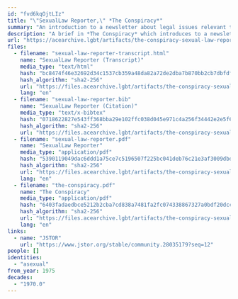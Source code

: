 ```yaml
---
id: "fvd6kqOjtLIz"
title: "\"SexualLaw Reporter,\" *The Conspiracy*"
summary: "An introduction to a newsletter about legal issues relevant to queer people, including asexuals"
description: "A brief in *The Conspiracy* which introduces to a newsletter called *SexualLaw Reporter*, which intends to focus legal issues relevant to queer people, including asexuals"
url: "https://acearchive.lgbt/artifacts/the-conspiracy-sexual-law-reporter"
files:
  - filename: "sexual-law-reporter-transcript.html"
    name: "SexualLaw Reporter (Transcript)"
    media_type: "text/html"
    hash: "bc8474f46e32692d34c1537cb359a48da82a72de2dba7b870bb2cb7dbfdf1942"
    hash_algorithm: "sha2-256"
    url: "https://files.acearchive.lgbt/artifacts/the-conspiracy-sexual-law-reporter/sexual-law-reporter-transcript.html"
    lang: "en"
  - filename: "sexual-law-reporter.bib"
    name: "SexualLaw Reporter (Citation)"
    media_type: "text/x-bibtex"
    hash: "0718622827e543ff368bba29e102ffc038d045e971c4a256f34442e2e5f6a4dd"
    hash_algorithm: "sha2-256"
    url: "https://files.acearchive.lgbt/artifacts/the-conspiracy-sexual-law-reporter/sexual-law-reporter.bib"
  - filename: "sexual-law-reporter.pdf"
    name: "SexualLaw Reporter"
    media_type: "application/pdf"
    hash: "5390119049dac6ddd1a75ce7c5196507f225bc041deb76c21e3af3009dbdd4c9"
    hash_algorithm: "sha2-256"
    url: "https://files.acearchive.lgbt/artifacts/the-conspiracy-sexual-law-reporter/sexual-law-reporter.pdf"
    lang: "en"
  - filename: "the-conspiracy.pdf"
    name: "The Conspiracy"
    media_type: "application/pdf"
    hash: "6403fadaedbce5212b2cba7cd838a7481fa2fc074338867327a0bdf20dcc9ec4"
    hash_algorithm: "sha2-256"
    url: "https://files.acearchive.lgbt/artifacts/the-conspiracy-sexual-law-reporter/the-conspiracy.pdf"
    lang: "en"
links:
  - name: "JSTOR"
    url: "https://www.jstor.org/stable/community.28035179?seq=12"
people: []
identities:
  - "asexual"
from_year: 1975
decades:
  - "1970.0"
---
```

